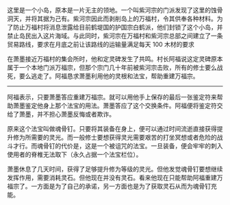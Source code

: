 这里是一个小岛，原本是一片无主的领地。一个叫紫河宗的门派发现了这里的蚀骨洞天，并将其据为己有。紫河宗因此而剥削岛上的万福村，令其供奉各种材料。为了防止万福村将消息泄露给目前鹤堤国的护国宗白鹤派，他们封锁了这个小岛，并禁止岛民出入这片海域。与此同时，紫河宗在万福村和紫河宗总部之间建立了一条贸易路线，要求在月底之前让该路线的运输量满足每天 100 木材的要求

在萧墨接近万福村的集会所时，他和定灵碑发生了共鸣。村长阿福说这定灵碑原本属于一个本地门派万福宗，但那个宗门几十年前被紫河宗击败，所有的修士要么战死，要么逃走了。阿福恳求萧墨利用他的灵根和法宝，帮助重建万福宗。

---

阿福表示，只要萧墨答应重建万福宗。就可以用他手上保存的最后一张鉴定符来帮助萧墨鉴定他身上那个法宝的用法。萧墨答应了这个交换条件。阿福便将鉴定符交给了萧墨，并不担心萧墨反悔或者欺诈。

原来这个法宝叫做魂骨钉。只要将其装备在身上，便可以通过时间流逝直接获得提升修为所需要的灵光。而一般修士要想获得灵光需要艰苦的打坐冥想或者危险的战斗才行。而魂骨钉的代价是，这是一个被诅咒的法宝。一旦装备，便会牢牢的刺入使用者的脊椎无法取下（永久占据一个法宝栏位）。

萧墨休息了几天时间，获得了足够提升修为等级的灵光。但他发觉魂骨钉要想继续发挥作用，需要消耗灵石。但他现在并没有灵石。看来他现在只能帮助阿福重建万福宗了。一方面是为了自己的承诺，另一方面也是为了获取灵石从而为魂骨钉充能。
